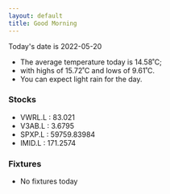 ```yaml
---
layout: default
title: Good Morning
---
```


<!-- weather_marker starts -->
<p>Today's date is 2022-05-20</p><ul>
<li>The average temperature today is 14.58˚C;</li>
<li>with highs of 15.72˚C and lows of 9.61˚C.</li>
<li>You can expect light rain for the day.</li>
</ul>
<!-- weather_marker ends -->

<h3>Stocks</h3>

<!-- stocks_marker starts -->
<ul>
<li>VWRL.L : 83.021</li>
<li>V3AB.L : 3.6795</li>
<li>SPXP.L : 59759.83984</li>
<li>IMID.L : 171.2574</li>
</ul>
<!-- stocks_marker ends -->

<h3>Fixtures</h3>

<!-- sports_marker starts -->
<ul>
<li>No fixtures today</li></ul>
<!-- sports_marker ends -->
